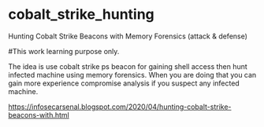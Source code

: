 # cobalt_strike_hunting
Hunting Cobalt Strike Beacons with Memory Forensics (attack &amp; defense)

#This work learning purpose only. 

The idea is use cobalt strike ps beacon for gaining shell access then hunt infected machine using memory forensics. When you are doing that 
you can gain more experience compromise analysis if you suspect any infected machine. 

https://infosecarsenal.blogspot.com/2020/04/hunting-cobalt-strike-beacons-with.html


